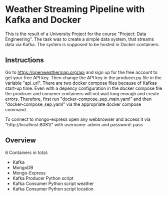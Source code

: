 # Weather Streaming Pipeline with Kafka and Docker
This is the result of a University Project for the course "Project: Data Engineering". The task was to create a simple data system, that streams data via Kafka. The system is supposed to be hosted in Docker containers.

## Instructions
Go to https://openweathermap.org/api and sign up for the free account to get your free API key. Then change the API key in the producer.py file in the variable "api_url".
There are two docker compose files because of Kafkas start-up time. Even with a depency configuration in the docker compose file the prodcuer and conumer containers will not wait long enough and create errors.
Therefore, first run "docker-compose_sep_main.yaml" and then "docker-compose_sep.yaml" via the appropriate docker compose command.

To connect to mongo-express open any webbrowser and access it via "http://localhost:8081/" with username: admin and password: pass

## Overview
6 Containers in total:
- Kafka
- MongoDB
- Mongo-Express
- Kafka Producer Python script
- Kafka Consumer Python script weather
- Kafka Consumer Python script location
